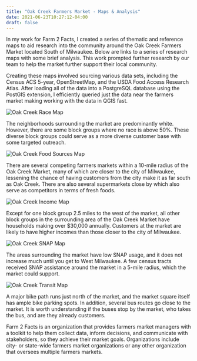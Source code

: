 ```yaml
---
title: "Oak Creek Farmers Market - Maps & Analysis"
date: 2021-06-23T10:27:12-04:00
draft: false
---
```


In my work for Farm 2 Facts, I created a series of thematic and reference maps to aid research into the community around the Oak Creek Farmers Market located South of Milwaukee. Below are links to a series of research maps with some brief analysis. This work prompted further research by our team to help the market further support their local community.

Creating these maps involved sourcing various data sets, including the Census ACS 5-year, OpenStreetMap, and the USDA Food Access Research Atlas. After loading all of the data into a PostgreSQL database using the PostGIS extension, I efficiently queried just the data near the farmers market making working with the data in QGIS fast.

![Oak Creek Race Map](/img/oakcreek/oak_creek_race.png)

The neighborhoods surrounding the market are predominantly white. However, there are some block groups where no race is above 50%. These diverse block groups could serve as a more diverse customer base with some targeted outreach.

![Oak Creek Food Sources Map](/img/oakcreek/oak_creek_food_sources.png)

There are several competing farmers markets within a 10-mile radius of the Oak Creek Market, many of which are closer to the city of Milwaukee, lessening the chance of having customers from the city make it as far south as Oak Creek. There are also several supermarkets close by which also serve as competitors in terms of fresh foods.

![Oak Creek Income Map](/img/oakcreek/oak_creek_income.png)

Except for one block group 2.5 miles to the west of the market, all other block groups in the surrounding area of the Oak Creek Market have households making over $30,000 annually. Customers at the market are likely to have higher incomes than those closer to the city of Milwaukee.

![Oak Creek SNAP Map](/img/oakcreek/oak_creek_snap.png)

The areas surrounding the market have low SNAP usage, and it does not increase much until you get to West Milwaukee. A few census tracts received SNAP assistance around the market in a 5-mile radius, which the market could support.

![Oak Creek Transit Map](/img/oakcreek/oak_creek_transit.png)

A major bike path runs just north of the market, and the market square itself has ample bike parking spots. In addition, several bus routes go close to the market. It is worth understanding if the buses stop by the market, who takes the bus, and are they already customers.


Farm 2 Facts is an organization that provides farmers market managers with a toolkit to help them collect data, inform decisions, and communicate with stakeholders, so they achieve their market goals. Organizations include city- or state-wide farmers market organizations or any other organization that oversees multiple farmers markets.

